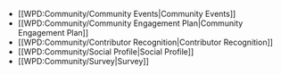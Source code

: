 * [[WPD:Community/Community Events|Community Events]]
* [[WPD:Community/Community Engagement Plan|Community Engagement Plan]]
* [[WPD:Community/Contributor Recognition|Contributor Recognition]]
* [[WPD:Community/Social Profile|Social Profile]]
* [[WPD:Community/Survey|Survey]]
